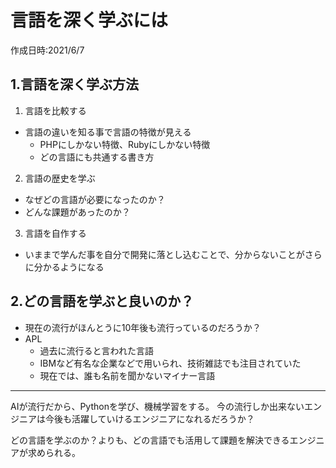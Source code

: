 # 言語を深く学ぶには
作成日時:2021/6/7

## 1.言語を深く学ぶ方法
1. 言語を比較する
  - 言語の違いを知る事で言語の特徴が見える
    - PHPにしかない特徴、Rubyにしかない特徴
    - どの言語にも共通する書き方
2. 言語の歴史を学ぶ
  - なぜどの言語が必要になったのか？
  - どんな課題があったのか？
3. 言語を自作する
  - いままで学んだ事を自分で開発に落とし込むことで、分からないことがさらに分かるようになる


## 2.どの言語を学ぶと良いのか？
* 現在の流行がほんとうに10年後も流行っているのだろうか？
* APL
  * 過去に流行ると言われた言語
  * IBMなど有名な企業などで用いられ、技術雑誌でも注目されていた
  * 現在では、誰も名前を聞かないマイナー言語

---

AIが流行だから、Pythonを学び、機械学習をする。
今の流行しか出来ないエンジニアは今後も活躍していけるエンジニアになれるだろうか？

どの言語を学ぶのか？よりも、どの言語でも活用して課題を解決できるエンジニアが求められる。
